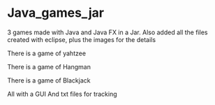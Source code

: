 # Java_games_jar
3 games made with Java and Java FX in a Jar.
Also added all the files created with eclipse, plus the images for the details

There is a game of yahtzee 

There is a game of Hangman

There is a game of Blackjack

All with a GUI
And txt files for tracking

